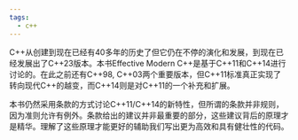 ```yaml
---
tags:
  - c++
---
```


C++从创建到现在已经有40多年的历史了但它仍在不停的演化和发展，到现在已经发展出了C++23版本。本书Effective Modern C++是基于C++11和C++14进行讨论的。在此之前还有C++98, C++03两个重要版本，但C++11标准真正实现了转向现代C++的越变，而C++14则是对C++11的一个补充和扩展。

本书仍然采用条款的方式讨论C++11/C++14的新特性，但所谓的条款并非规则，因为准则允许有例外。条款给出的建议并非最重要的部分，这些建议背后的原理才是精华。理解了这些原理才能更好的辅助我们写出更为高效和具有健壮性的代码。